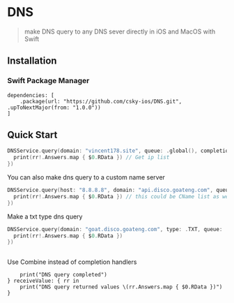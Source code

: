 #  DNS
> make DNS query to any DNS sever directly in iOS and MacOS with Swift

## Installation

### Swift Package Manager
```
dependencies: [
	.package(url: "https://github.com/csky-ios/DNS.git", .upToNextMajor(from: "1.0.0"))
]
```

## Quick Start
```swift
DNSService.query(domain: "vincent178.site", queue: .global(), completion: { (rr, err) in
  print(rr!.Answers.map { $0.RData }) // Get ip list 
})
```
You can also make dns query to a custom name server
```swift
DNSService.query(host: "8.8.8.8", domain: "api.disco.goateng.com", queue: .global(), completion: { (rr, err) in
  print(rr!.Answers.map { $0.RData }) // this could be CName list as well
})
```
Make a txt type dns query
```swift
DNSService.query(domain: "goat.disco.goateng.com", type: .TXT, queue: .global(), completion: { (rr, err) in
  print(rr!.Answers.map { $0.RData })
})
        
```
Use Combine instead of completion handlers
```DNSService.query(domain: "vincent178.site", queue: .global()).sink { completion in
	print("DNS query completed")
} receiveValue: { rr in
	print("DNS query returned values \(rr.Answers.map { $0.RData })")
}
```
